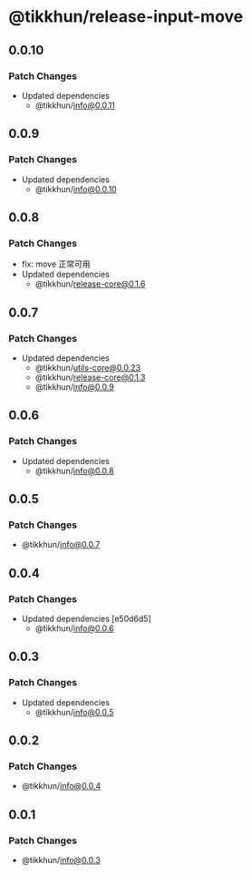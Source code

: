 # @tikkhun/release-input-move

## 0.0.10

### Patch Changes

- Updated dependencies
  - @tikkhun/info@0.0.11

## 0.0.9

### Patch Changes

- Updated dependencies
  - @tikkhun/info@0.0.10

## 0.0.8

### Patch Changes

- fix: move 正常可用
- Updated dependencies
  - @tikkhun/release-core@0.1.6

## 0.0.7

### Patch Changes

- Updated dependencies
  - @tikkhun/utils-core@0.0.23
  - @tikkhun/release-core@0.1.3
  - @tikkhun/info@0.0.9

## 0.0.6

### Patch Changes

- Updated dependencies
  - @tikkhun/info@0.0.8

## 0.0.5

### Patch Changes

- @tikkhun/info@0.0.7

## 0.0.4

### Patch Changes

- Updated dependencies [e50d6d5]
  - @tikkhun/info@0.0.6

## 0.0.3

### Patch Changes

- Updated dependencies
  - @tikkhun/info@0.0.5

## 0.0.2

### Patch Changes

- @tikkhun/info@0.0.4

## 0.0.1

### Patch Changes

- @tikkhun/info@0.0.3
